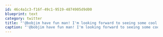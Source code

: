 ```yaml
---
id: 46c4a1c3-f16f-49c1-9519-4874905d9d00
blueprint: text
category: twitter
title: "'@bobjim have fun man! I'm looking forward to seeing some cool stuff announced this week"
caption: "'@bobjim have fun man! I'm looking forward to seeing some cool stuff announced this week"
---
```

